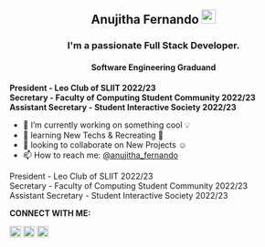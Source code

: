 <h2 align="center">Anujitha Fernando <img src="https://media.giphy.com/media/hvRJCLFzcasrR4ia7z/giphy.gif" width="25px" height="25px">  
<h3 align="center">I'm a passionate Full Stack Developer.</h3>
<h4 align="center">Software Engineering Graduand</h4>
  
  <b> President - Leo Club of SLIIT 2022/23 </b> </br>
<b> Secretary - Faculty of Computing Student Community 2022/23 </b> </br>
<b> Assistant Secretary - Student Interactive Society 2022/23 </b> </br>

- 🔭 I’m currently working on something cool :bulb: 
- 🌱 learning New Techs & Recreating :construction:  
- 👯 looking to collaborate on New Projects ☺
- 📫 How to reach me: [@anujitha_fernando](mailto:fernandoanujitha@gmail.com;)
  
President - Leo Club of SLIIT 2022/23 </br>
Secretary - Faculty of Computing Student Community 2022/23 </br>
Assistant Secretary - Student Interactive Society 2022/23 </br>

**CONNECT WITH ME:**

[<img src='https://cdn.jsdelivr.net/npm/simple-icons@3.0.1/icons/linkedin.svg' alt='linkedin' height='20'>](https://www.linkedin.com/in/anujitha-fernando-54216a1b3/)   [<img src='https://cdn.jsdelivr.net/npm/simple-icons@3.0.1/icons/facebook.svg' alt='facebook' height='20'>](https://www.facebook.com/anujitha.fernando/)   [<img src='https://cdn.jsdelivr.net/npm/simple-icons@3.0.1/icons/instagram.svg' alt='instagram' height='20'>](https://www.instagram.com/__anuuu99/)  

